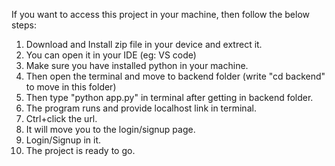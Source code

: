 If you want to access this project in your machine, then follow the below steps:
1. Download and Install zip file in your device and extrect it.
2. You can open it in your IDE (eg: VS code)
3. Make sure you have installed python in your machine.
4. Then open the terminal and move to backend folder (write "cd backend" to move in this folder)
5. Then type "python app.py" in terminal after getting in backend folder.
6. The program runs and provide localhost link in terminal.
7. Ctrl+click the url.
8. It will move you to the login/signup page.
9. Login/Signup in it.
10. The project is ready to go.
